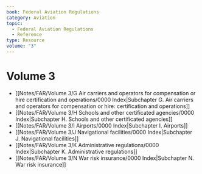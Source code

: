 ```yaml
---
book: Federal Aviation Regulations
category: Aviation
topic:
  - Federal Aviation Regulations
  - Reference
type: Resource
volume: "3"
---
```

# Volume 3

- [[Notes/FAR/Volume 3/G Air carriers and operators for compensation or hire  certification and operations/0000 Index|Subchapter G. Air carriers and operators for compensation or hire: certification and operations]]
- [[Notes/FAR/Volume 3/H Schools and other certificated agencies/0000 Index|Subchapter H. Schools and other certificated agencies]]
- [[Notes/FAR/Volume 3/I Airports/0000 Index|Subchapter I. Airports]]
- [[Notes/FAR/Volume 3/J Navigational facilities/0000 Index|Subchapter J. Navigational facilities]]
- [[Notes/FAR/Volume 3/K Administrative regulations/0000 Index|Subchapter K. Administrative regulations]]
- [[Notes/FAR/Volume 3/N War risk insurance/0000 Index|Subchapter N. War risk insurance]]